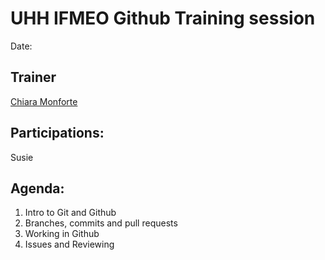 # UHH IFMEO Github Training session

Date: 

## Trainer
[Chiara Monforte](https://github.com/MOchiara)

## Participations: 
Susie

## Agenda:
1. Intro to Git and Github
2. Branches, commits and pull requests
3. Working in Github
4. Issues and Reviewing
